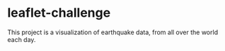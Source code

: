 # leaflet-challenge
This project is a visualization of earthquake data, from all over the world each day.
